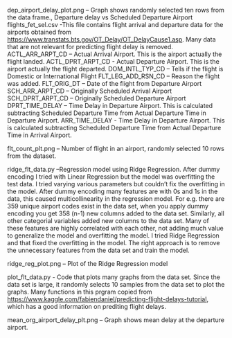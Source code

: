 dep_airport_delay_plot.png – Graph shows randomly selected ten rows from the data frame., Departure delay vs Scheduled Departure Airport
flights_fet_sel.csv -This file contains flight arrival and departure data for the airports obtained from https://www.transtats.bts.gov/OT_Delay/OT_DelayCause1.asp. Many data that are not relevant for predicting flight delay is removed. 
ACTL_ARR_ARPT_CD – Actual Arrival Airport. This is the airport actually the flight landed.
ACTL_DPRT_ARPT_CD - Actual Departure Airport. This is the airport actually the flight departed.
DOM_INTL_TYP_CD – Tells if the flight is Domestic or International Flight
FLT_LEG_ADD_RSN_CD – Reason the flight was added.
FLT_ORIG_DT – Date of the flight from Departure Airport
SCH_ARR_ARPT_CD – Originally Scheduled Arrival Airport 
SCH_DPRT_ARPT_CD – Originally Scheduled Departure Airport
DPRT_TIME_DELAY – Time Delay in Departure Airport. This is calculated subtracting Scheduled Departure Time from Actual Departure Time in Departure Airport.
ARR_TIME_DELAY - Time Delay in Departure Airport. This is calculated subtracting Scheduled Departure Time from Actual Departure Time in Arrival Airport.

flt_count_plt.png – Number of flight in an airport, randomly selected 10 rows from the dataset.


ridge_flt_data.py –Regression model using Ridge Regression. After dummy encoding I tried with Linear Regression but the model was overfitting the test data. I tried varying various parameters but couldn’t fix the overfitting in the model. After dummy encoding many features are with 0s and 1s in the data, this caused multicollinearity in the regression model. For e.g. there are 359 unique airport codes exist in the data set, when you apply dummy encoding you get 358 (n-1) new columns added to the data set. Similarly, all other categorial variables added new columns to the data set. Many of these features are highly correlated with each other, not adding much value to generalize the model and overfitting the model. I tried Ridge Regression and that fixed the overfitting in the model. The right approach is to remove the unnecessary features from the data set and train the model. 

ridge_reg_plot.png – Plot of the Ridge Regression model

plot_flt_data.py -  Code that plots many graphs from the data set. Since the data set is large, it randomly selects 10 samples from the data set to plot the graphs. Many functions in this prgram copied from https://www.kaggle.com/fabiendaniel/predicting-flight-delays-tutorial, which has a good information on prediting flight delays.

mean_org_airport_delay_plt.png – Graph shows mean delay at the departure airport. 


